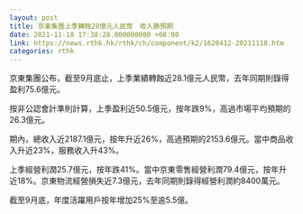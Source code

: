 ```yaml
---
layout: post
title: 京東集團上季轉蝕28億元人民幣　收入勝預期
date: 2021-11-18 17:38:28.000000000 +08:00
link: https://news.rthk.hk/rthk/ch/component/k2/1620412-20211118.htm
categories: rthk
---
```


京東集團公布，截至9月底止，上季業績轉蝕近28.1億元人民幣，去年同期則錄得盈利75.6億元。

按非公認會計準則計算，上季盈利近50.5億元，按年跌9%，高過市場平均預期的26.3億元。

期內，總收入近2187.1億元，按年升近26%，高過預期的2153.6億元。當中商品收入升近23%，服務收入升43%。

上季經營利潤25.7億元，按年跌41%。當中京東零售經營利潤79.4億元，按年升近18%。京東物流經營損失近7.3億元，去年同期則錄得經營利潤約8400萬元。

截至9月底，年度活躍用戶按年增加25%至逾5.5億。
